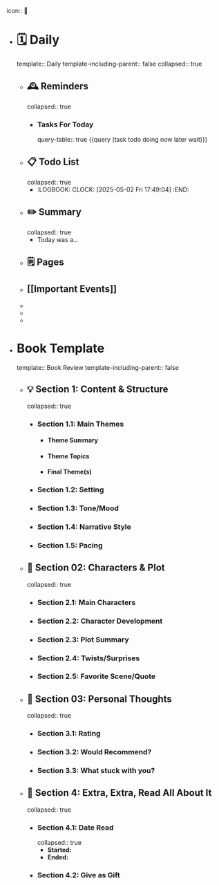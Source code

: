 icon:: 📝

- # 🗓️ Daily
  template:: Daily
  template-including-parent:: false
  collapsed:: true
	- ## 🕰️ Reminders
	  collapsed:: true
		- ### Tasks For Today
		  query-table:: true
		  {{query (task todo doing now later wait)}}
	- ## 📋 Todo List
	  collapsed:: true
		- :LOGBOOK:
		  CLOCK: [2025-05-02 Fri 17:49:04]
		  :END:
	- ##  ✏️ Summary
	  collapsed:: true
		- Today was a...
	- ## 🗒️ Pages
	- ## [[Important Events]]
	-
	-
	-
- # Book Template
  template:: Book Review
  template-including-parent:: false
	- ## 💡 Section 1: Content & Structure
	  collapsed:: true
		- ### **Section 1.1:** Main Themes
			- #### Theme Summary
			- #### Theme Topics
			- #### Final Theme(s)
		- ### **Section 1.2:** Setting
		- ### **Section 1.3:** Tone/Mood
		- ### **Section 1.4:** Narrative Style
		- ### **Section 1.5:** Pacing
	- ## 🧠 Section 02: Characters & Plot
	  collapsed:: true
		- ### **Section 2.1:** Main Characters
		- ### **Section 2.2:** Character Development
		- ### **Section 2.3:** Plot Summary
		- ### **Section 2.4:** Twists/Surprises
		- ### **Section 2.5:** Favorite Scene/Quote
	- ## 💭 Section 03: Personal Thoughts
	  collapsed:: true
		- ###  **Section 3.1:** Rating
		- ### **Section 3.2:** Would Recommend?
		- ### **Section 3.3:** What stuck with you?
	- ## 📰 Section 4: Extra, Extra, Read All About It
	  collapsed:: true
		- ### **Section 4.1:** Date Read
		  collapsed:: true
			- **Started:**
			- **Ended:**
		- ### **Section 4.2:** Give as Gift